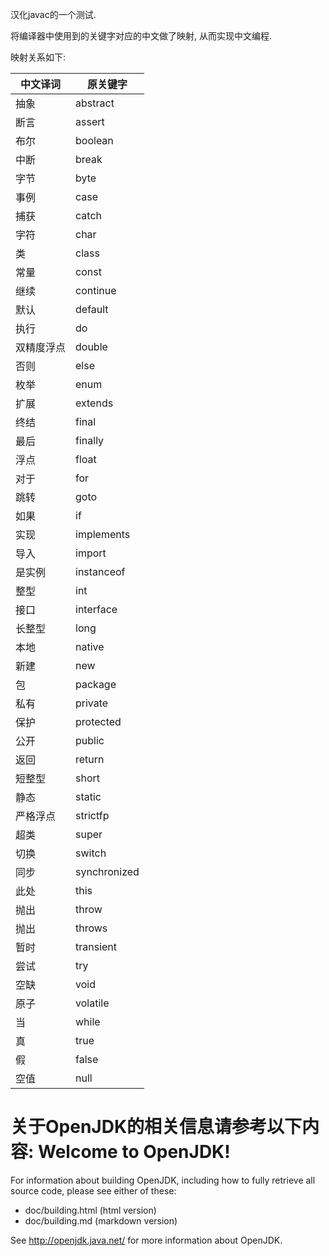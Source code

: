 汉化javac的一个测试.

将编译器中使用到的关键字对应的中文做了映射, 从而实现中文编程.

映射关系如下:

中文译词 | 原关键字
------- | -------
抽象 | abstract
断言 | assert
布尔 | boolean
中断 | break
字节 | byte
事例 | case
捕获 | catch
字符 | char
类 | class
常量 | const
继续 | continue
默认 | default
执行 | do
双精度浮点 | double
否则 | else
枚举 | enum
扩展 | extends
终结 | final
最后 | finally
浮点 | float
对于 | for
跳转 | goto
如果 | if
实现 | implements
导入 | import
是实例 | instanceof
整型 | int
接口 | interface
长整型 | long
本地 | native
新建 | new
包 | package
私有 | private
保护 | protected
公开 | public
返回 | return
短整型 | short
静态 | static
严格浮点 | strictfp
超类 | super
切换 | switch
同步 | synchronized
此处 | this
抛出 | throw
抛出 | throws
暂时 | transient
尝试 | try
空缺 | void
原子 | volatile
当 | while
真 | true
假 | false
空值 | null



关于OpenJDK的相关信息请参考以下内容:
Welcome to OpenJDK!
===================

For information about building OpenJDK, including how to fully retrieve all
source code, please see either of these:

  * doc/building.html   (html version)
  * doc/building.md     (markdown version)

See http://openjdk.java.net/ for more information about OpenJDK.
